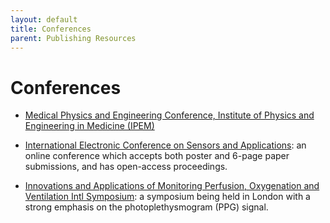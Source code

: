```yaml
---
layout: default
title: Conferences
parent: Publishing Resources
---
```


# Conferences

* [Medical Physics and Engineering Conference, Institute of Physics and Engineering in Medicine (IPEM)](https://www.ipem.ac.uk/conferencesevents/mpec.aspx)

* [International Electronic Conference on Sensors and Applications](https://ecsa-6.sciforum.net/): an online conference which accepts both poster and 6-page paper submissions, and has open-access proceedings.

* [Innovations and Applications of Monitoring Perfusion, Oxygenation and Ventilation Intl Symposium](https://iampov.org/): a symposium being held in London with a strong emphasis on the photoplethysmogram (PPG) signal.